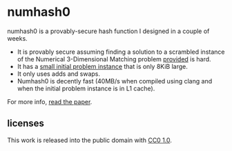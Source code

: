 # numhash0
numhash0 is a provably-secure hash function I designed in a couple of weeks.
  - It is provably secure assuming finding a solution to a scrambled instance of the Numerical 3-Dimensional Matching problem [provided](https://github.com/dedman24/numhash0/blob/main/numhash/nkdm_problem.h) is hard.
  - It has a [small initial problem instance](https://github.com/dedman24/numhash0/blob/main/numhash/nkdm_problem.h) that is only 8KiB large.
  - It only uses adds and swaps.
  - Numhash0 is decently fast (40MB/s when compiled using clang and when the initial problem instance is in L1 cache).
    
For more info, [read the paper](https://github.com/dedman24/numhash0/blob/main/numhash/paper/NUMHASH%20PAPER.pdf).

## licenses
This work is released into the public domain with [CC0 1.0](https://github.com/dedman24/numhash0/blob/main/LICENSE).

